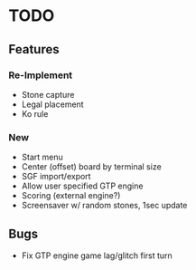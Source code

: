 # TODO

## Features
### Re-Implement
- Stone capture
- Legal placement
- Ko rule

### New
- Start menu
- Center (offset) board by terminal size
- SGF import/export
- Allow user specified GTP engine
- Scoring (external engine?)
- Screensaver w/ random stones, 1sec update

## Bugs
- Fix GTP engine game lag/glitch first turn

